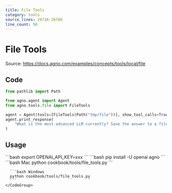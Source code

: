 ```yaml
---
title: File Tools
category: tools
source_lines: 26716-26766
line_count: 50
---
```


# File Tools
Source: https://docs.agno.com/examples/concepts/tools/local/file



## Code

```python cookbook/tools/file_tools.py
from pathlib import Path

from agno.agent import Agent
from agno.tools.file import FileTools

agent = Agent(tools=[FileTools(Path("tmp/file"))], show_tool_calls=True)
agent.print_response(
    "What is the most advanced LLM currently? Save the answer to a file.", markdown=True
)
```

## Usage

<Steps>
  <Snippet file="create-venv-step.mdx" />

  <Step title="Set your API key">
    ```bash
    export OPENAI_API_KEY=xxx
    ```
  </Step>

  <Step title="Install libraries">
    ```bash
    pip install -U openai agno
    ```
  </Step>

  <Step title="Run Agent">
    <CodeGroup>
      ```bash Mac
      python cookbook/tools/file_tools.py
      ```

      ```bash Windows
      python cookbook/tools/file_tools.py
      ```
    </CodeGroup>
  </Step>
</Steps>


